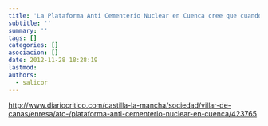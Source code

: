 ```yaml
---
title: 'La Plataforma Anti Cementerio Nuclear en Cuenca cree que cuando se construya el ATC "ya será inútil"'
subtitle: ''
summary: ''
tags: []
categories: []
asociacion: []
date: 2012-11-28 18:28:19
lastmod:
authors: 
  - salicor
---
```


http://www.diariocritico.com/castilla-la-mancha/sociedad/villar-de-canas/enresa/atc-/plataforma-anti-cementerio-nuclear-en-cuenca/423765

